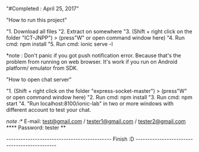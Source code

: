 "#Completed : April 25, 2017"

"How to run this project"

"1. Download all files
"2. Extract on somewhere
"3. (Shift + right click on the folder "ICT-JNPP") > (press"W" or open command window here)
"4. Run cmd: npm install
"5. Run cmd: ionic serve -l

*note : Don't panic if you got push notification error. Because that's the problem from running on web browser.
It's work if you run on Android platform/ emulator from SDK.

"How to open chat server"

"1. (Shift + right click on the folder "express-socket-master") > (press"W" or open command window here)
"2. Run cmd: npm install
"3. Run cmd: npm start
"4. "Run localhost:8100/ionic-lab" in two or more windows with different account to test your chat.

*note :** E-mail: test@gmail.com / tester1@gmail.com / tester2@gmail.com **** Password: tester **

--------------------------------------------   Finish :D ---------------------------------------------
